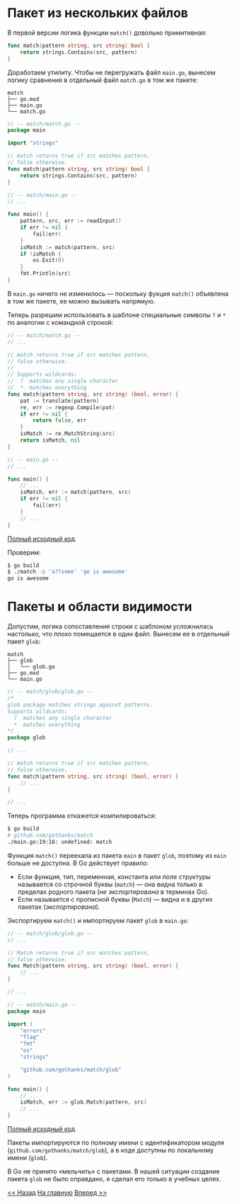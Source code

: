 # Пакет из нескольких файлов

В первой версии логика функции `match()` довольно примитивная:

```go
func match(pattern string, src string) bool {
    return strings.Contains(src, pattern)
}
```

Доработаем утилиту. Чтобы не перегружать файл `main.go`, вынесем логику сравнения в отдельный файл `match.go` в том же пакете:

```text
match
├── go.mod
├── main.go
└── match.go
```

```go
// -- match/match.go --
package main

import "strings"

// match returns true if src matches pattern,
// false otherwise.
func match(pattern string, src string) bool {
    return strings.Contains(src, pattern)
}
```

```go
// -- match/main.go --
// ...

func main() {
    pattern, src, err := readInput()
    if err != nil {
        fail(err)
    }
    isMatch := match(pattern, src)
    if !isMatch {
        os.Exit(0)
    }
    fmt.Println(src)
}
```

В `main.go` ничего не изменилось — поскольку фукция `match()` объявлена в том же пакете, ее можно вызывать напрямую.

Теперь разрешим использовать в шаблоне специальные символы `?` и `*` по аналогии с командной строкой:

```go
// -- match/match.go --
// ...

// match returns true if src matches pattern,
// false otherwise.
//
// Supports wildcards:
//  ?  matches any single character
//  *  matches everything
func match(pattern string, src string) (bool, error) {
    pat := translate(pattern)
    re, err := regexp.Compile(pat)
    if err != nil {
        return false, err
    }
    isMatch := re.MatchString(src)
    return isMatch, nil
}
```

```go
// -- main.go --
// ...

func main() {
    // ...
    isMatch, err := match(pattern, src)
    if err != nil {
        fail(err)
    }
    // ...
}
```

[Полный исходный код](https://github.com/gothanks/match/tree/22f315c4be45da419f0625dafc723ebadeb325e1)

Проверим:

```bash
$ go build
$ ./match -p 'a??some' 'go is awesome'
go is awesome
```

# Пакеты и области видимости

Допустим, логика сопоставления строки с шаблоном усложнилась настолько, что плохо помещается в один файл. Вынесем ее в отдельный пакет `glob`:

```text
match
├── glob
│   └── glob.go
├── go.mod
└── main.go
```

```go
// -- match/glob/glob.go --
/*
glob package matches strings against patterns.
Supports wildcards:
  ?  matches any single character
  *  matches everything
*/
package glob

// ...

// match returns true if src matches pattern,
// false otherwise.
func match(pattern string, src string) (bool, error) {
    // ...
}

// ...
```

Теперь программа откажется компилироваться:

```bash
$ go build
# github.com/gothanks/match
./main.go:19:18: undefined: match
```

Функция `match()` переехала из пакета `main` в пакет `glob`, поэтому из `main` больше не доступна. В Go действует правило:

* Если функция, тип, переменная, константа или поле структуры называется со строчной буквы (`match`) — она видна только в пределах родного пакета (*не экспортирована* в терминах Go).
* Если называется с прописной буквы (`Match`) — видна и в других пакетах (*экспортирована*).

Экспортируем `match()` и импортируем пакет `glob` в `main.go`:

```go
// -- match/glob/glob.go --
// ...

// Match returns true if src matches pattern,
// false otherwise.
func Match(pattern string, src string) (bool, error) {
    // ...
}

// ...
```

```go
// -- match/main.go --
package main

import (
    "errors"
    "flag"
    "fmt"
    "os"
    "strings"

    "github.com/gothanks/match/glob"
)

func main() {
    // ...
    isMatch, err := glob.Match(pattern, src)
    // ...
}
```

[Полный исходный код](https://github.com/gothanks/match/tree/a08c300589c6a69b7e1ded3c28447fdd2cdb2403)

Пакеты импортируются по полному имени с идентификатором модуля (`github.com/gothanks/match/glob`), а в коде доступны по локальному имени (`glob`).

В Go не принято «мельчить» с пакетами. В нашей ситуации создание пакета `glob` не было оправдано, я сделал его только в учебных целях.

[<< Назад](new-module.md) [На главную](content.md) [Вперед >>](dependencies.md)